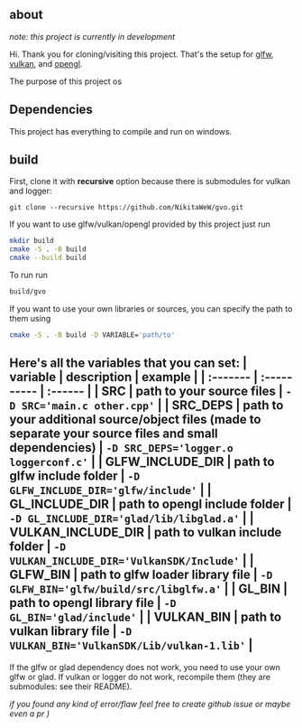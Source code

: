 ## about
*note: this project is currently in development*

Hi. Thank you for cloning/visiting this project. That's the setup for [glfw](https://www.glfw.org/), [vulkan](https://www.vulkan.org/), and [opengl](https://www.khronos.org/opengl/).

The purpose of this project os 

## Dependencies
This project has everything to compile and run on windows.

## build
First, clone it with **recursive** option because there is submodules for vulkan and logger:
```
git clone --recursive https://github.com/NikitaWeW/gvo.git
```
If you want to use glfw/vulkan/opengl provided by this project just run
```bash
mkdir build
cmake -S . -B build
cmake --build build
```
To run run
``` bash
build/gvo
```
If you want to use your own libraries or sources, you can specify the path to them using
``` bash
cmake -S . -B build -D VARIABLE='path/to'
```
Here's all the variables that you can set:
| variable | description | example |
| :------- | :---------- | :------ |
| SRC | path to your source files | `-D SRC='main.c other.cpp'` | 
| SRC_DEPS | path to your additional source/object files (made to separate your source files and small dependencies) | `-D SRC_DEPS='logger.o loggerconf.c'` | 
| GLFW_INCLUDE_DIR | path to glfw include folder | `-D GLFW_INCLUDE_DIR='glfw/include'` |
| GL_INCLUDE_DIR | path to opengl include folder | `-D GL_INCLUDE_DIR='glad/lib/libglad.a'` |
| VULKAN_INCLUDE_DIR | path to vulkan include folder | `-D VULKAN_INCLUDE_DIR='VulkanSDK/Include'` |
| GLFW_BIN | path to glfw loader library file | `-D GLFW_BIN='glfw/build/src/libglfw.a'` |
| GL_BIN | path to opengl library file | `-D GL_BIN='glad/include'` |
| VULKAN_BIN | path to vulkan library file  | `-D VULKAN_BIN='VulkanSDK/Lib/vulkan-1.lib'` |
---
If the glfw or glad dependency does not work, you need to use your own glfw or glad. If vulkan or logger do not work, recompile them (they are submodules: see their README).

*if  you found any kind of error/flaw feel free to create github issue or maybe even a pr )*


